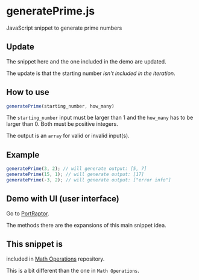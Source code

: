# generatePrime.js
JavaScript snippet to generate prime numbers

## Update

The snippet here and the one included in the demo are updated.

The update is that the starting number *isn't included in the iteration*.

## How to use
```javascript
generatePrime(starting_number, how_many)
```
The `starting_number` input must be larger than 1 and the `how_many` has to be larger than 0. Both must be positive integers.

The output is an `array` for valid or invalid input(s).

## Example

```javascript
generatePrime(3, 2); // will generate output: [5, 7]
generatePrime(15, 1); // will generate output: [17]
generatePrime(-3, 2); // will generate output: ["error info"]
```

## Demo with UI (user interface)
Go to <a href="http://portraptor.johanpaul.net/2014/05/prime-number-generator-by-monkey-raptor.html" target="_blank" title="new window">PortRaptor</a>.

The methods there are the expansions of this main snippet idea.

## This snippet is
included in <a href="https://github.com/monkeyraptor/math_operation" target="_blank" title="new window">Math Operations</a> repository.

This is a bit different than the one in `Math Operations`.
